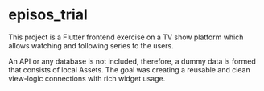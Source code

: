# episos_trial

This project is a Flutter frontend exercise on a TV show platform which allows watching and following series to the users. 

An API or any database is not included, therefore, a dummy data is formed that consists of local Assets. The goal was creating a reusable and clean view-logic connections with rich widget usage. 

